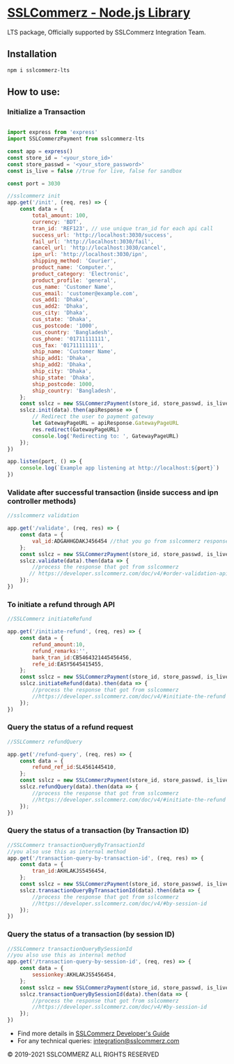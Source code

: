# [SSLCommerz - Node.js Library](https://www.npmjs.com/package/sslcommerz-lts)

LTS package, Officially supported by SSLCommerz Integration Team.

## Installation

```bash
npm i sslcommerz-lts

```

## How to use:


### Initialize a Transaction
```js

import express from 'express'
import SSLCommerzPayment from sslcommerz-lts

const app = express()
const store_id = '<your_store_id>'
const store_passwd = '<your_store_password>'
const is_live = false //true for live, false for sandbox

const port = 3030

//sslcommerz init
app.get('/init', (req, res) => {
    const data = {
        total_amount: 100,
        currency: 'BDT',
        tran_id: 'REF123', // use unique tran_id for each api call
        success_url: 'http://localhost:3030/success',
        fail_url: 'http://localhost:3030/fail',
        cancel_url: 'http://localhost:3030/cancel',
        ipn_url: 'http://localhost:3030/ipn',
        shipping_method: 'Courier',
        product_name: 'Computer.',
        product_category: 'Electronic',
        product_profile: 'general',
        cus_name: 'Customer Name',
        cus_email: 'customer@example.com',
        cus_add1: 'Dhaka',
        cus_add2: 'Dhaka',
        cus_city: 'Dhaka',
        cus_state: 'Dhaka',
        cus_postcode: '1000',
        cus_country: 'Bangladesh',
        cus_phone: '01711111111',
        cus_fax: '01711111111',
        ship_name: 'Customer Name',
        ship_add1: 'Dhaka',
        ship_add2: 'Dhaka',
        ship_city: 'Dhaka',
        ship_state: 'Dhaka',
        ship_postcode: 1000,
        ship_country: 'Bangladesh',
    };
    const sslcz = new SSLCommerzPayment(store_id, store_passwd, is_live)
    sslcz.init(data).then(apiResponse => {
        // Redirect the user to payment gateway
        let GatewayPageURL = apiResponse.GatewayPageURL
        res.redirect(GatewayPageURL)
        console.log('Redirecting to: ', GatewayPageURL)
    });
})

app.listen(port, () => {
    console.log(`Example app listening at http://localhost:${port}`)
})
```

### Validate after successful transaction (inside success and ipn controller methods)
```js
//sslcommerz validation 

app.get('/validate', (req, res) => {
    const data = {
        val_id:ADGAHHGDAKJ456454 //that you go from sslcommerz response
    };
    const sslcz = new SSLCommerzPayment(store_id, store_passwd, is_live)
    sslcz.validate(data).then(data => {
        //process the response that got from sslcommerz 
       // https://developer.sslcommerz.com/doc/v4/#order-validation-api
    });
}) 
```

### To initiate a refund through API
```js
//SSLCommerz initiateRefund

app.get('/initiate-refund', (req, res) => {
    const data = {
        refund_amount:10,
        refund_remarks:'',
        bank_tran_id:CB5464321445456456,
        refe_id:EASY5645415455,
    };
    const sslcz = new SSLCommerzPayment(store_id, store_passwd, is_live)
    sslcz.initiateRefund(data).then(data => {
        //process the response that got from sslcommerz 
        //https://developer.sslcommerz.com/doc/v4/#initiate-the-refund
    });
})
```

### Query the status of a refund request
```js
//SSLCommerz refundQuery

app.get('/refund-query', (req, res) => {
    const data = {
        refund_ref_id:SL4561445410,
    };
    const sslcz = new SSLCommerzPayment(store_id, store_passwd, is_live)
    sslcz.refundQuery(data).then(data => {
        //process the response that got from sslcommerz
        //https://developer.sslcommerz.com/doc/v4/#initiate-the-refund
    });
})
```

### Query the status of a transaction (by Transaction ID)
```js
//SSLCommerz transactionQueryByTransactionId
//you also use this as internal method
app.get('/transaction-query-by-transaction-id', (req, res) => {
    const data = {
        tran_id:AKHLAKJS5456454,
    };
    const sslcz = new SSLCommerzPayment(store_id, store_passwd, is_live)
    sslcz.transactionQueryByTransactionId(data).then(data => {
        //process the response that got from sslcommerz
        //https://developer.sslcommerz.com/doc/v4/#by-session-id
    });
})
```

### Query the status of a transaction (by session ID)
```js
//SSLCommerz transactionQueryBySessionId
//you also use this as internal method
app.get('/transaction-query-by-session-id', (req, res) => {
    const data = {
        sessionkey:AKHLAKJS5456454,
    };
    const sslcz = new SSLCommerzPayment(store_id, store_passwd, is_live)
    sslcz.transactionQueryBySessionId(data).then(data => {
        //process the response that got from sslcommerz
        //https://developer.sslcommerz.com/doc/v4/#by-session-id
    });
})
```

- Find more details in [SSLCommerz Developer's Guide](https://developer.sslcommerz.com/)
- For any technical queries: integration@sslcommerz.com 

© 2019-2021 SSLCOMMERZ ALL RIGHTS RESERVED

